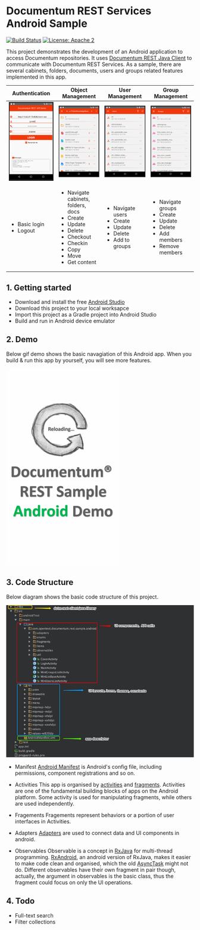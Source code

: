 # Documentum REST Services Android Sample

[![Build Status](https://travis-ci.org/Enterprise-Content-Management/documentum-rest-sample-android.svg?branch=master)](https://travis-ci.org/Enterprise-Content-Management/documentum-rest-sample-android) [![License: Apache 2](https://img.shields.io/badge/license-Apache%202.0-brightgreen.svg)](http://www.apache.org/licenses/LICENSE-2.0)


This project demonstrates the development of an Android application to access Documentum repositories. It uses [Documentum REST Java Client](https://github.com/Enterprise-Content-Management/documentum-rest-client-java) to communicate with Documentum REST Services. As a sample, there are several cabinets, folders, documents, users and groups related features implemented in this app.

| Authentication | Object Management | User Management | Group Management |
| ------------------ | ------------------ | ------------------ | ------------------ |
| <img src="demo/snip20170406_2.png" width="300"> | <img src="demo/snip20170406_6.png" width="300"> | <img src="demo/snip20170406_4.png" width="300">  | <img src="demo/snip20170406_5.png" width="300">  |
|<ul><li>Basic login</li><li>Logout</li></ul>|<ul><li>Navigate cabinets, folders, docs</li><li>Create</li><li>Update</li><li>Delete</li><li>Checkout</li><li>Checkin</li><li>Copy</li><li>Move</li><li>Get content</li></ul>|<ul><li>Navigate users</li><li>Create</li><li>Update</li><li>Delete</li><li>Add to groups</li></ul>|<ul><li>Navigate groups</li><li>Create</li><li>Update</li><li>Delete</li><li>Add members</li><li>Remove members</li></ul>|


## 1. Getting started

* Download and install the free [Android Studio](https://developer.android.com/studio/index.html)
* Download this project to your local worksapce
* Import this project as a Gradle project into Android Studio
* Build and run in Android device emulator

## 2. Demo

Below gif demo shows the basic navagiation of this Android app. When you build & run this app by yourself, you will see more features.

  <img src="demo/android-sample.gif">

## 3. Code Structure

Below diagram shows the basic code structure of this project.

  <img src="demo/code_structure.png">

* Manifest
  [Android Manifest](https://developer.android.com/guide/topics/manifest/manifest-intro.html) is Android's config file, including permissions, component registrations and so on.
  
* Activities
  This app is organised by [activities](https://developer.android.com/guide/components/activities/index.html) and [fragments](https://developer.android.com/guide/components/fragments.html). Activities are one of the fundamental building blocks of apps on the Android platform. Some activity is used for manipulating fragments, while others are used independently.
  
* Fragements
  Fragements represent behaviors or a portion of user interfaces in Activities. 
  
* Adapters
  [Adapters](https://developer.android.com/reference/android/widget/Adapter.html) are used to connect data and UI components in android. 
  
* Observables
  Observable is a concept in [RxJava](https://github.com/ReactiveX/RxJava) for multi-thread programming. [RxAndroid](https://github.com/ReactiveX/RxAndroid), an android version of RxJava, makes it easier to make code clean and organised, which the old [AsyncTask](https://developer.android.com/reference/android/os/AsyncTask.html) might not do. Different observables have their own fragment in pair though, actually, the argument in observables is the basic class, thus the fragment could focus on only the UI operations.

## 4. Todo
* Full-text search
* Filter collections
